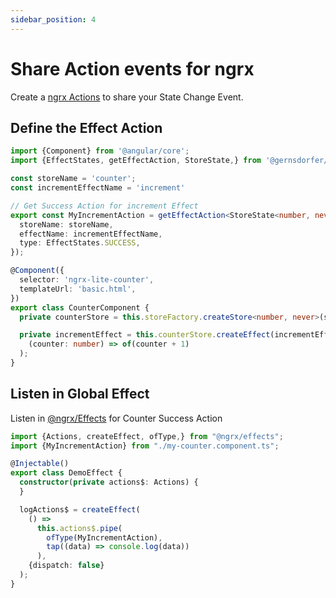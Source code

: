 ```yaml
---
sidebar_position: 4
---
```


# Share Action events for ngrx

Create a [ngrx Actions](https://ngrx.io/guide/store/actions) to share your State Change Event.

## Define the Effect Action

```ts title="my-counter.component.ts"
import {Component} from '@angular/core';
import {EffectStates, getEffectAction, StoreState,} from '@gernsdorfer/ngrx-lite';

const storeName = 'counter';
const incrementEffectName = 'increment'

// Get Success Action for increment Effect
export const MyIncrementAction = getEffectAction<StoreState<number, never>>({
  storeName: storeName,
  effectName: incrementEffectName,
  type: EffectStates.SUCCESS,
});

@Component({
  selector: 'ngrx-lite-counter',
  templateUrl: 'basic.html',
})
export class CounterComponent {
  private counterStore = this.storeFactory.createStore<number, never>(storeName);

  private incrementEffect = this.counterStore.createEffect(incrementEffectName,
    (counter: number) => of(counter + 1)
  );
}
```

## Listen in Global Effect

Listen in [@ngrx/Effects](https://ngrx.io/guide/store/actions) for Counter Success Action

```ts title="my-effect.effect.ts"
import {Actions, createEffect, ofType,} from "@ngrx/effects";
import {MyIncrementAction} from "./my-counter.component.ts";

@Injectable()
export class DemoEffect {
  constructor(private actions$: Actions) {
  }

  logActions$ = createEffect(
    () =>
      this.actions$.pipe(
        ofType(MyIncrementAction),
        tap((data) => console.log(data))
      ),
    {dispatch: false}
  );
}
```

